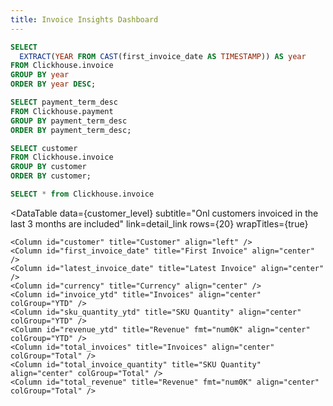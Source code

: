 ```yaml
---
title: Invoice Insights Dashboard
---
```



<center>
   
<Dropdown data={year} name=year value=year title="Year" defaultValue="%">
    <DropdownOption value="%" valueLabel="All"/>
</Dropdown>

<Dropdown data={payment_term_desc} name=payment_term_desc value=payment_term_desc defaultValue='%' title="Payment Term">
  <DropdownOption value="%" valueLabel="All"/>
</Dropdown>

<Dropdown data={customer} name=customer value=customer defaultValue='%' title="Customer">
  <DropdownOption value="%" valueLabel="All"/>
</Dropdown>

</center>


```sql year
SELECT
  EXTRACT(YEAR FROM CAST(first_invoice_date AS TIMESTAMP)) AS year
FROM Clickhouse.invoice
GROUP BY year
ORDER BY year DESC;
```

```sql payment_term_desc            
SELECT payment_term_desc
FROM Clickhouse.payment
GROUP BY payment_term_desc
ORDER BY payment_term_desc;
```

```sql customer
SELECT customer
FROM Clickhouse.invoice
GROUP BY customer
ORDER BY customer;
```


```sql customer_level
SELECT * from Clickhouse.invoice
```

<DataTable 
    data={customer_level}
    subtitle="Onl customers invoiced in the last 3 months are included"
    link=detail_link
    rows={20}
    wrapTitles={true}
>
    <Column id="customer" title="Customer" align="left" />
    <Column id="first_invoice_date" title="First Invoice" align="center" />
    <Column id="latest_invoice_date" title="Latest Invoice" align="center" />
    <Column id="currency" title="Currency" align="center" />
    <Column id="invoice_ytd" title="Invoices" align="center" colGroup="YTD" />
    <Column id="sku_quantity_ytd" title="SKU Quantity" align="center" colGroup="YTD" />
    <Column id="revenue_ytd" title="Revenue" fmt="num0K" align="center" colGroup="YTD" />
    <Column id="total_invoices" title="Invoices" align="center" colGroup="Total" />
    <Column id="total_invoice_quantity" title="SKU Quantity" align="center" colGroup="Total" />
    <Column id="total_revenue" title="Revenue" fmt="num0K" align="center" colGroup="Total" />
</DataTable>
